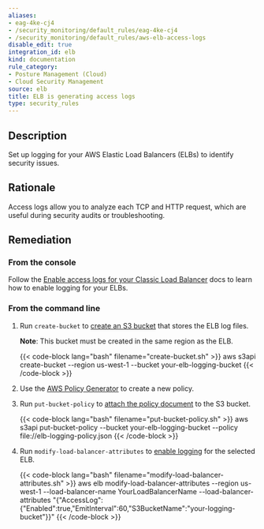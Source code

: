 ```yaml
---
aliases:
- eag-4ke-cj4
- /security_monitoring/default_rules/eag-4ke-cj4
- /security_monitoring/default_rules/aws-elb-access-logs
disable_edit: true
integration_id: elb
kind: documentation
rule_category:
- Posture Management (Cloud)
- Cloud Security Management
source: elb
title: ELB is generating access logs
type: security_rules
---
```


## Description

Set up logging for your AWS Elastic Load Balancers (ELBs) to identify security issues.

## Rationale

Access logs allow you to analyze each TCP and HTTP request, which are useful during security audits or troubleshooting.

## Remediation

### From the console

Follow the [Enable access logs for your Classic Load Balancer][1] docs to learn how to enable logging for your ELBs.

### From the command line

1. Run `create-bucket` to [create an S3 bucket][2] that stores the ELB log files.

    **Note**: This bucket must be created in the same region as the ELB.

    {{< code-block lang="bash" filename="create-bucket.sh" >}}
    aws s3api create-bucket
        --region us-west-1
        --bucket your-elb-logging-bucket
    {{< /code-block >}}

2. Use the [AWS Policy Generator][3] to create a new policy.

3. Run `put-bucket-policy` to [attach the policy document][4] to the S3 bucket.

    {{< code-block lang="bash" filename="put-bucket-policy.sh" >}}
    aws s3api put-bucket-policy
        --bucket your-elb-logging-bucket
        --policy file://elb-logging-policy.json
    {{< /code-block >}}

4. Run `modify-load-balancer-attributes` to [enable logging][5] for the selected ELB.

    {{< code-block lang="bash" filename="modify-load-balancer-attributes.sh" >}}
    aws elb modify-load-balancer-attributes
        --region us-west-1
        --load-balancer-name YourLoadBalancerName
        --load-balancer-attributes
        "{\"AccessLog\":{\"Enabled\":true,\"EmitInterval\":60,\"S3BucketName\":\"your-logging-bucket\"}}"
    {{< /code-block >}}

[1]: https://docs.aws.amazon.com/elasticloadbalancing/latest/classic/enable-access-logs.html
[2]: https://awscli.amazonaws.com/v2/documentation/api/latest/reference/s3api/create-bucket.html
[3]: http://awspolicygen.s3.amazonaws.com/policygen.html
[4]: https://awscli.amazonaws.com/v2/documentation/api/latest/reference/s3api/put-bucket-policy.html
[5]: https://docs.aws.amazon.com/cli/latest/reference/elb/modify-load-balancer-attributes.html
